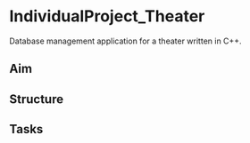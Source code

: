 # IndividualProject_Theater
Database management application for a theater written in C++.
## Aim

## Structure

## Tasks
